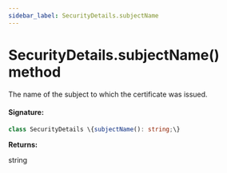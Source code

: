 ```yaml
---
sidebar_label: SecurityDetails.subjectName
---
```


# SecurityDetails.subjectName() method

The name of the subject to which the certificate was issued.

#### Signature:

```typescript
class SecurityDetails \{subjectName(): string;\}
```

**Returns:**

string
